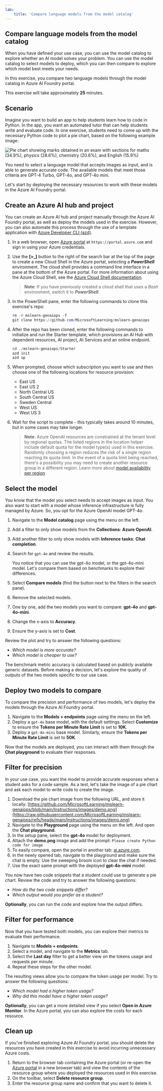 ```yaml
---
lab:
    title: 'Compare language models from the model catalog'
---
```


## Compare language models from the model catalog

When you have defined your use case, you can use the model catalog to explore whether an AI model solves your problem. You can use the model catalog to select models to deploy, which you can then compare to explore which model best meets your needs.

In this exercise, you compare two language models through the model catalog in Azure AI Foundry portal.

This exercise will take approximately **25** minutes.

## Scenario

Imagine you want to build an app to help students learn how to code in Python. In the app, you want an automated tutor that can help students write and evaluate code. In one exercise, students need to come up with the necessary Python code to plot a pie chart, based on the following example image:

![Pie chart showing marks obtained in an exam with sections for maths (34.9%), physics (28.6%), chemistry (20.6%), and English (15.9%)](./images/demo.png)

You need to select a language model that accepts images as input, and is able to generate accurate code. The available models that meet those criteria are GPT-4 Turbo, GPT-4o, and GPT-4o mini.

Let's start by deploying the necessary resources to work with these models in the Azure AI Foundry portal.

## Create an Azure AI hub and project

You can create an Azure AI hub and project manually through the Azure AI Foundry portal, as well as deploy the models used in the exercise. However, you can also automate this process through the use of a template application with [Azure Developer CLI (azd)](https://aka.ms/azd).

1. In a web browser, open [Azure portal](https://portal.azure.com) at `https://portal.azure.com` and sign in using your Azure credentials.

1. Use the **[\>_]** button to the right of the search bar at the top of the page to create a new Cloud Shell in the Azure portal, selecting a ***PowerShell*** environment. The cloud shell provides a command line interface in a pane at the bottom of the Azure portal. For more information about using the Azure Cloud Shell, see the [Azure Cloud Shell documentation](https://docs.microsoft.com/azure/cloud-shell/overview).

    > **Note**: If you have previously created a cloud shell that uses a *Bash* environment, switch it to ***PowerShell***.

1. In the PowerShell pane, enter the following commands to clone this exercise's repo:

     ```powershell
    rm -r mslearn-genaiops -f
    git clone https://github.com/MicrosoftLearning/mslearn-genaiops
     ```

1. After the repo has been cloned, enter the following commands to initialize and run the Starter template, which provisions an AI Hub with dependent resources, AI project, AI Services and an online endpoint.

     ```powershell
    cd ./mslearn-genaiops/Starter
    azd init
    azd up  
     ```

1. When prompted, choose which subscription you want to use and then choose one of the following locations for resource provision:
   - East US
   - East US 2
   - North Central US
   - South Central US
   - Sweden Central
   - West US
   - West US 3

1. Wait for the script to complete - this typically takes around 10 minutes, but in some cases may take longer.

    > **Note**: Azure OpenAI resources are constrained at the tenant level by regional quotas. The listed regions in the location helper include default quota for the model type(s) used in this exercise. Randomly choosing a region reduces the risk of a single region reaching its quota limit. In the event of a quota limit being reached, there's a possibility you may need to create another resource group in a different region. Learn more about [model availability per region](https://learn.microsoft.com/en-us/azure/ai-services/openai/concepts/models?tabs=standard%2Cstandard-chat-completions#global-standard-model-availability)

## Select the model

You know that the model you select needs to accept images as input. You also want to start with a model whose inference infrastructure is fully managed by Azure. So, you opt for the Azure OpenAI model GPT-4o.

1. Navigate to the **Model catalog** page using the menu on the left.
1. Add a filter to only show models from the **Collections**: **Azure OpenAI**.
1. Add another filter to only show models with **Inference tasks**: **Chat completion**.
1. Search for `gpt-4o` and review the results.

    You notice that you can use the gpt-4o model, or the gpt-4o-mini model. Let's compare them based on benchmarks to explore their differences.

1. Select **Compare models** (find the button next to the filters in the search pane).
1. Remove the selected models.
1. One by one, add the two models you want to compare: **gpt-4o** and **gpt-4o-mini**.
1. Change the x-axis to **Accuracy**.
1. Ensure the y-axis is set to **Cost**.

Review the plot and try to answer the following questions:

- *Which model is more accurate?*
- *Which model is cheaper to use?*

The benchmark metric accuracy is calculated based on publicly available generic datasets. Before making a decision, let's explore the quality of outputs of the two models specific to our use case.

## Deploy two models to compare

To compare the precision and performance of two models, let's deploy the models through the Azure AI Foundry portal.

1. Navigate to the **Models + endpoints** page using the menu on the left.
1. Deploy a `gpt-4o` base model, with the default settings. Select **Customize** to ensure the **Tokens per Minute Rate Limit** is set to **10K**.
1. Deploy a `gpt-4o-mini` base model. Similarly, ensure the **Tokens per Minute Rate Limit** is set to **50K**.

Now that the models are deployed, you can interact with them through the **Chat playground** to evaluate their responses.

## Filter for precision

In your use case, you want the model to provide accurate responses when a student asks for a code sample. As a test, let's take the image of a pie chart and ask each model to write code to create the image.

1. Download the pie chart image from the following URL, and store it locally: [https://github.com/MicrosoftLearning/mslearn-genaiops/blob/main/Instructions/images/demo.png](https://raw.githubusercontent.com/MicrosoftLearning/mslearn-genaiops/refs/heads/main/Instructions/images/demo.png)
1. Navigate to the **Playground** page using the menu on the left. And open the **Chat playground**.
1. In the setup pane, select the **gpt-4o** model for deployment.
1. Attach the **demo.png** image and add the prompt: `Please create Python code for image`
1. To easily compare, open the portal in another tab: [ai.azure.com](ai.azure.com).
1. In the newly opened tab, navigate to the playground and make sure the chat is empty. Use the sweeping broom icon to clear the chat if needed.
1. Use the exact same prompt with the deployed **gpt-4o-mini** model.

You now have two code snippets that a student could use to generate a pie chart. Review the code and try to answer the following questions:

- *How do the two code snippets differ?*
- *Which output would you prefer as a student?*

**Optionally**, you can run the code and explore how the output differs.

## Filter for performance

Now that you have tested both models, you can explore their metrics to evaluate their performance.

1. Navigate to **Models + endpoints**.
1. Select a model, and navigate to the **Metrics** tab.
1. Select the **Last day** filter to get a better view on the tokens usage and requests per minute.
1. Repeat these steps for the other model.

The resulting views allow you to compare the token usage per model. Try to answer the following questions:

- *Which model had a higher token usage?*
- *Why did this model have a higher token usage?*

**Optionally**, you can get a more detailed view if you select **Open in Azure Monitor**. In the Azure portal, you can also explore the costs for each resource.

## Clean up

If you've finished exploring Azure AI Foundry portal, you should delete the resources you have created in this exercise to avoid incurring unnecessary Azure costs.

1. Return to the browser tab containing the Azure portal (or re-open the [Azure portal](https://portal.azure.com?azure-portal=true) in a new browser tab) and view the contents of the resource group where you deployed the resources used in this exercise.
1. On the toolbar, select **Delete resource group**.
1. Enter the resource group name and confirm that you want to delete it.
